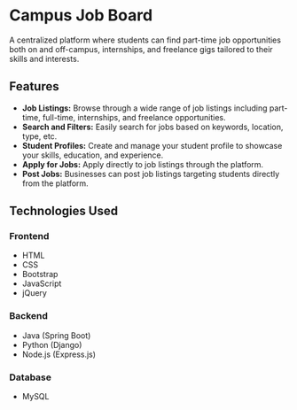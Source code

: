 # Campus Job Board

A centralized platform where students can find part-time job opportunities both on and off-campus, internships, and freelance gigs tailored to their skills and interests.


## Features

- **Job Listings:** Browse through a wide range of job listings including part-time, full-time, internships, and freelance opportunities.
- **Search and Filters:** Easily search for jobs based on keywords, location, type, etc.
- **Student Profiles:** Create and manage your student profile to showcase your skills, education, and experience.
- **Apply for Jobs:** Apply directly to job listings through the platform.
- **Post Jobs:** Businesses can post job listings targeting students directly from the platform.

## Technologies Used

### Frontend

- HTML
- CSS
- Bootstrap
- JavaScript
- jQuery

### Backend

- Java (Spring Boot)
- Python (Django)
- Node.js (Express.js)

### Database

- MySQL
